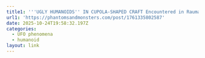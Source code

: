 ```yaml
---
title1: '''UGLY HUMANOIDS'' IN CUPOLA-SHAPED CRAFT Encountered in Rauma, Finland!'
url1: 'https://phantomsandmonsters.com/post/1761335802587'
date: 2025-10-24T19:58:32.197Z
categories:
  - UFO phenomena
  - humanoid
layout: link
---
```


